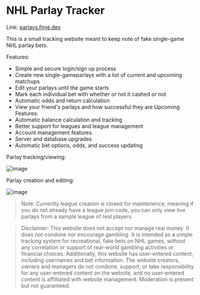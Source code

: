 # NHL Parlay Tracker

Link: [parlays.fmje.dev](https://parlays.fmje.dev)

This is a small tracking website meant to keep note of fake single-game NHL parlay bets.

Features:
- Simple and secure login/sign up process
- Create new single-gameparlays with a list of current and upcoming matchups
- Edit your parlays until the game starts
- Mark each individual bet with whether or not it cashed or not
- Automatic odds and return calculation
- View your friend's parlays and how successful they are
Upcoming Features:
- Automatic balance calculation and tracking
- Better support for leagues and league management
- Account management features
- Server and database upgrades
- Automatic bet options, odds, and success updating

Parlay tracking/viewing:

![image](https://github.com/user-attachments/assets/d70245a5-815a-455f-81b0-d6c123a30b09)

Parlay creation and editing:

![image](https://github.com/user-attachments/assets/218b23a4-4483-4047-81c4-5e4d4b313604)

> Note: Currently league creation is closed for maintenence, meaning if you do not already have a league join code, you can only view live parlays from a sample league of real players.

> Disclaimer: This website does not accept nor manage real money. It does not condone nor encourage gambling. It is intended as a simple tracking system for recreational, fake bets on NHL games, without any correlation or support of real-world gambling activities or financial choices.
> Additionally, this website has user-entered content, including usernames and bet information. The website creators, owners and managers do not condone, support, or take responsibility for any user-entered content on the website, and no user-entered content is affilliated with website management. Moderation is present but not guaranteed. 
